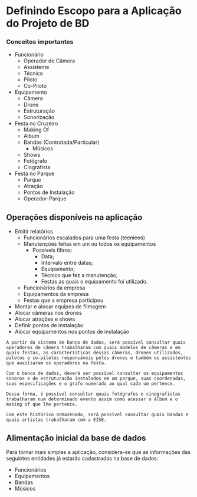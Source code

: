# Definindo Escopo para a Aplicação do Projeto de BD

### Conceitos importantes
- Funcionário
  - Operador de Câmera
  - Assistente
  - Técnico
  - Piloto
  - Co-Piloto
- Equipamento
  - Câmera
  - Drone
  - Estruturação
  - Sonorização
- Festa no Cruzeiro
  - Making Of
  - Album
  - Bandas (Contratada/Particular)
    - Músicos
  - Shows  
  - Fotógrafo
  - Cingrafista  
- Festa no Parque
  - Parque
  - Atração
  - Pontos de Instalação
  - Operador-Parque
  
## Operações disponíveis na aplicação
- Emitir relatórios
  - Funcionários escalados para uma festa (<s>técnicos</s>)
  - Manutenções feitas em um ou todos os equipamentos
    - Possívels filtros: 
      - Data; 
      - Intervalo entre datas;
      - Equipamento;
      - Técnico que fez a manutenção;
      - Festas as quais o equipamento foi utilizado.
  - Funcionários da empresa  
  - Equipamentos da empresa
  - Festas que a empresa participou
- Montar e alocar equipes de filmagem
- Alocar câmeras nos drones
- Alocar atrações e shows
- Definir pontos de instalação
- Alocar equipamentos nos pontos de instalação

`A partir do sistema de banco de dados, será possível consultar quais operadores de câmera
trabalharam com quais modelos de câmeras e em quais festas, as características dessas câmeras,
drones utilizados, pilotos e co-pilotos responsáveis pelos drones e também os assistentes que auxiliaram
os operadores na festa.`

`Com o banco de dados, deverá ser possível consultar os equipamentos sonoros e de estruturacão
instalados em um parque, suas coordenadas, suas especificações e o grafo numerado ao qual cada
um pertence.`

`Dessa forma, é possível consultar quais fotógrafos e cinegrafistas trabalharam num determinado
evento assim como acessar o álbum e o making of que lhe pertence.`

`Com este histórico armazenado, será possível consultar quais bandas e quais artistas trabalharam
com a EISE.`

## Alimentação inicial da base de dados
Para tornar mais simples a aplicação, considera-se que as informações das seguintes entidades já estarão cadastradas na base de dados:
- Funcionários
- Equipamentos
- Bandas
- Músicos
